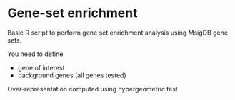 # Gene-set enrichment
Basic R script to perform gene set enrichment analysis using MsigDB gene sets.

You need to define
- gene of interest
- background genes (all genes tested)

Over-representation computed using hypergeometric test
